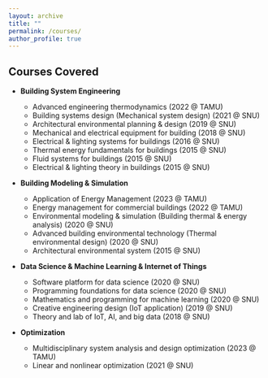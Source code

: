 ```yaml
---
layout: archive
title: ""
permalink: /courses/
author_profile: true
---
```


Courses Covered
-----
* **Building System Engineering**
  * Advanced engineering thermodynamics (2022 @ TAMU)  
  * Building systems design (Mechanical system design) (2021 @ SNU)  
  * Architectural environmental planning & design (2019 @ SNU)
  * Mechanical and electrical equipment for building (2018 @ SNU)
  * Electrical & lighting systems for buildings (2016 @ SNU)
  * Thermal energy fundamentals for buildings (2015 @ SNU)
  * Fluid systems for buildings (2015 @ SNU)
  * Electrical & lighting theory in buildings (2015 @ SNU)

* **Building Modeling & Simulation**
  * Application of Energy Management (2023 @ TAMU)
  * Energy management for commercial buildings (2022 @ TAMU)
  * Environmental modeling & simulation (Building thermal & energy analysis) (2020 @ SNU)
  * Advanced building environmental technology (Thermal environmental design) (2020 @ SNU)
  * Architectural environmental system (2015 @ SNU)
  
* **Data Science & Machine Learning & Internet of Things**
  * Software platform for data science (2020 @ SNU)
  * Programming foundations for data science (2020 @ SNU)
  * Mathematics and programming for machine learning (2020 @ SNU)
  * Creative engineering design (IoT application) (2019 @ SNU) 
  * Theory and lab of IoT, AI, and big data (2018 @ SNU)

* **Optimization**
  * Multidisciplinary system analysis and design optimization (2023 @ TAMU)
  * Linear and nonlinear optimization (2021 @ SNU)
